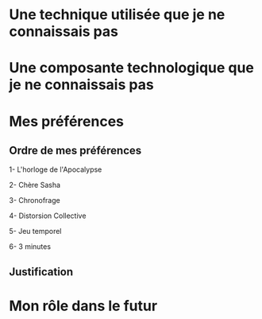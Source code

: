 # Une technique utilisée que je ne connaissais pas
# Une composante technologique que je ne connaissais pas

# Mes préférences
## Ordre de mes préférences
1- L'horloge de l'Apocalypse

2- Chère Sasha

3- Chronofrage

4- Distorsion Collective

5- Jeu temporel

6- 3 minutes

## Justification

# Mon rôle dans le futur
